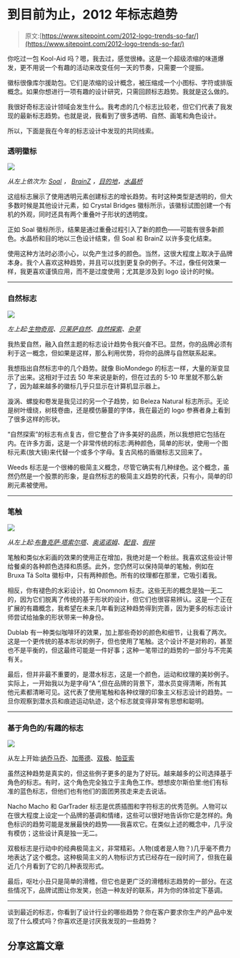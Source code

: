 # 到目前为止，2012 年标志趋势

> 原文:[https://www.sitepoint.com/2012-logo-trends-so-far/](https://www.sitepoint.com/2012-logo-trends-so-far/)

你吃过一包 Kool-Aid 吗？嗯，我去过，感觉很棒。这是一个超级浓缩的味道爆发，更不用说一个有趣的活动来改变任何一天的节奏，只需要一个提振。

徽标很像库尔援助包。它们是浓缩的设计概念，被压缩成一个小图标、字符或排版概念。如果你想进行一项有趣的设计研究，只需回顾标志趋势。我就是这么做的。

我很好奇标志设计领域会发生什么。我考虑的几个标志比较老，但它们代表了我发现的最新标志趋势。也就是说，我看到了很多透明、自然、画笔和角色设计。

所以，下面是我在今年的标志设计中发现的共同线索。

### 透明徽标

![](../Images/93ac02310a1a7892d7146052aff523e7.png)

*从左上依次为: [Soal](http://cargocollective.com/stefanromanu/Logos-Signs-Symbols) ， [BrainZ](http://www.fridgecreative.co.uk/branding/Brainz.htm) ，[目的地](http://www.d-c.com.au/)，[水晶桥](http://crystalbridges.org/)*

这组标志展示了使用透明元素创建标志的增长趋势。有时这种类型是透明的，但大多数时候是其他设计元素，如 Crystal Bridges 徽标所示，该徽标试图创建一个有机的外观，同时还具有两个重叠叶子形状的透明度。

正如 Soal 徽标所示，结果是通过重叠过程引入了新的颜色——可能有很多新颜色。水晶桥和目的地以三色设计结束，但 Soal 和 BrainZ 以许多变化结束。

使用这种方法时必须小心，以免产生过多的颜色。当然，这很大程度上取决于品牌本身。我个人喜欢这种趋势，并且可以找到更复杂的例子。不过，像任何效果一样，我更喜欢谨慎应用，而不是过度使用；尤其是涉及到 logo 设计的时候。

* * *

### 自然标志

![](../Images/788bb5d2f56c8e5fbe72675bfbda4bf1.png)

*左上起:[生物奇观](http://logofaves.com/wp-content/uploads/2008/11/biomondgo_3.jpg)、[贝莱萨自然](http://www.brandsoftheworld.com/logo/beleza-natural)、[自然探索](http://www.arborday.org/explore/)、[杂草](http://stocklogos.com/logo/weeds-landscaping-gardening)*

我热爱自然，融入自然主题的标志设计趋势令我兴奋不已。显然，你的品牌必须有利于这一概念，但如果是这样，那么利用优势，将你的品牌与自然联系起来。

我想指出自然标志中的几个趋势。就像 BioMondego 的标志一样，大量的渐变显示了出来。这相对于过去 50 年来说是新的，但在过去的 5-10 年里就不那么新了，因为越来越多的徽标几乎只显示在计算机显示器上。

漩涡、螺旋和卷发是我见过的另一个子趋势，如 Beleza Natural 标志所示。无论是树叶缠绕，树枝卷曲，还是模仿藤蔓的字体，我在最近的 logo 参赛者身上看到了很多这样的形状。

“自然探索”的标志有点复古，但它整合了许多美好的品质，所以我想把它包括在内。在许多方面，这是一个非常传统的标志:两种颜色，简单的形状，使用一个图标元素(放大镜)来代替一个或多个字母。复古风格的盾徽标志又回来了。

Weeds 标志是一个很棒的极简主义概念，尽管它确实有几种绿色。这个概念，虽然仍然是一个股票的形象，是自然标志的极简主义趋势的代表，只有小，简单的印刷元素被使用。

* * *

### 笔触

![](../Images/89a388cd3bc20b2bee570cbb5c6a2c96.png)

*从左上起:[布鲁克萨·塔索尔塔](http://www.brandsoftheworld.com/logo/bruxa-ta-solta)、[奥诺诺姆](http://shoponomnom.blogspot.com/2012/04/making-logos.html)、[配音](http://www.flickr.com/photos/dublab/5396441673/)、[假摔](http://lauratrevey.blogspot.com/2010/07/diving-logo-watercolor-painting.html)*

笔触和类似水彩画的效果的使用正在增加，我绝对是一个粉丝。我喜欢这些设计带给餐桌的各种颜色选择和质感。此外，您仍然可以保持简单的笔触，例如在 Bruxa Tá Solta 徽标中，只有两种颜色。所有的纹理都在那里，它吸引着我。

相反，你有褪色的水彩设计，如 Onomnom 标志。这些无形的概念是独一无二的，因为它们脱离了传统的基于形状的设计，但它们也很容易辨认。这是一个正在扩展的有趣概念，我希望在未来几年看到这种趋势得到完善，因为更多的标志设计师尝试给抽象的形状带来一种身份。

Dublab 有一种类似咖啡环的效果，加上那些奇妙的颜色和细节，让我看了两次。这是一个更传统的基本形状的例子，但也使用了笔触。这个设计不是对称的，甚至也不是平衡的，但这最终可能是一件好事；这种一笔带过的趋势的一部分与不完美有关。

最后，但并非最不重要的，是潜水标志，这是一个颜色，运动和纹理的美妙例子。实际上，一开始我以为是字母“A ”,但在品牌的背景下，潜水员变得清晰，所有其他元素都清晰可见。这代表了使用笔触和各种纹理的印象主义标志设计的趋势。一旦你观察到潜水员和痕迹运动轨迹，这个标志就变得非常有思想和聪明。

* * *

### 基于角色的/有趣的标志

![](../Images/998dae3b4d1b71400721dc260f8d6b4c.png)

从左上开始:[纳乔马乔](http://dailydesigninspiration.com/logos/alan-oronoz/nacho-macho/)、[加蒂德](http://coghillcartooning.com/cartooning/portfolio/cartoon-logos/cigar-man-cartoon-character-logo)、[双极](http://logopond.com/gallery/detail/44495)、[帕亚索](http://www.brandsoftheworld.com/logo/payaso-clown-0)

虽然这种趋势是真实的，但这些例子更多的是为了好玩。越来越多的公司选择基于角色的标志。有时，这个角色完全独立于主角色工作。想想皮尔斯伯里:他们有标准的蓝色标志，但他们也有他们的面团男孩走来走去说话。

Nacho Macho 和 GarTrader 标志是优质插图和字符标志的优秀范例。人物可以在很大程度上设定一个品牌的基调和情绪，这些可以很好地告诉你它是怎样的。角色标识的趋势可能是发展最快的趋势——我喜欢它。在类似上述的概念中，几乎没有模仿；这些设计真是独一无二。

双极标志是行动中的经典极简主义，非常精彩。人物(或者是人物？)几乎毫不费力地表达了这个概念。这种极简主义的人物标识方式已经存在一段时间了，但我在最近几个月看到了它的几种表现形式。

最后，呕吐小丑只是简单的滑稽，但它也是更广泛的滑稽标志趋势的一部分。在这些情况下，品牌试图让你发笑，创造一种友好的联系，并为你的体验定下基调。

* * *

谈到最近的标志，你看到了设计行业的哪些趋势？你在客户要求你生产的产品中发现了什么模式吗？你喜欢还是讨厌我发现的一些趋势？

## 分享这篇文章